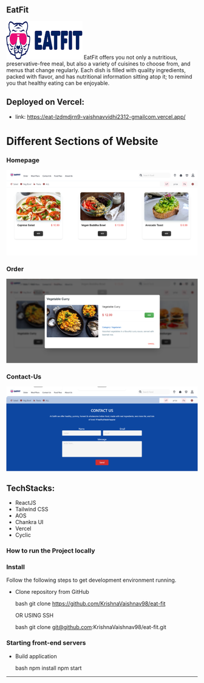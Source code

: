 ## EatFit
<img src="./src/Images/eat_fit_logo.png" height="100" width="200">
EatFit offers you not only a nutritious, preservative-free meal, but also a variety of cuisines to choose from, and menus that change regularly. Each dish is filled with quality ingredients, packed with flavor, and has nutritional information sitting atop it; to remind you that healthy eating can be enjoyable.

## Deployed on Vercel:

- link: https://eat-lzdmdjrn9-vaishnavvidhi2312-gmailcom.vercel.app/

# Different Sections of Website
### Homepage
<img src="./src/Images/eatfit_home.png" />

### Order
<img src="./src/Images/eatfit_add.png" />

### Contact-Us
<img src="./src/Images/eatfit_contact.png" >


## TechStacks:

- ReactJS
- Tailwind CSS
- AOS
- Chankra UI
- Vercel
- Cyclic

### How to run the Project locally
### Install

Follow the following steps to get development environment running.

* Clone repository from GitHub

  bash
  git clone https://github.com/KrishnaVaishnav98/eat-fit
  

   OR USING SSH

  bash
  git clone git@github.com:KrishnaVaishnav98/eat-fit.git


### Starting front-end servers

* Build application

  bash
  npm install
  npm start
  
---


